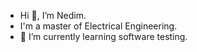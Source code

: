 - Hi 👋, I’m Nedim.
- I'm a master of Electrical Engineering.
- 🌱 I’m currently learning software testing.


<!---
sahovicnedim/sahovicnedim is a ✨ special ✨ repository because its `README.md` (this file) appears on your GitHub profile.
You can click the Preview link to take a look at your changes.
--->
